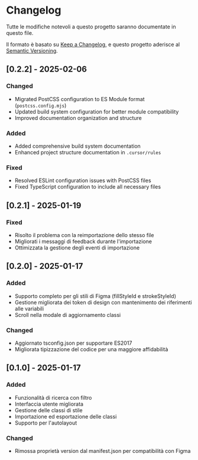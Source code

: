 # Changelog

Tutte le modifiche notevoli a questo progetto saranno documentate in questo file.

Il formato è basato su [Keep a Changelog](https://keepachangelog.com/en/1.0.0/),
e questo progetto aderisce al [Semantic Versioning](https://semver.org/spec/v2.0.0.html).

## [0.2.2] - 2025-02-06

### Changed
- Migrated PostCSS configuration to ES Module format (`postcss.config.mjs`)
- Updated build system configuration for better module compatibility
- Improved documentation organization and structure

### Added
- Added comprehensive build system documentation
- Enhanced project structure documentation in `.cursor/rules`

### Fixed
- Resolved ESLint configuration issues with PostCSS files
- Fixed TypeScript configuration to include all necessary files

## [0.2.1] - 2025-01-19

### Fixed
- Risolto il problema con la reimportazione dello stesso file
- Migliorati i messaggi di feedback durante l'importazione
- Ottimizzata la gestione degli eventi di importazione

## [0.2.0] - 2025-01-17

### Added
- Supporto completo per gli stili di Figma (fillStyleId e strokeStyleId)
- Gestione migliorata dei token di design con mantenimento dei riferimenti alle variabili
- Scroll nella modale di aggiornamento classi

### Changed
- Aggiornato tsconfig.json per supportare ES2017
- Migliorata tipizzazione del codice per una maggiore affidabilità

## [0.1.0] - 2025-01-17

### Added
- Funzionalità di ricerca con filtro
- Interfaccia utente migliorata
- Gestione delle classi di stile
- Importazione ed esportazione delle classi
- Supporto per l'autolayout

### Changed
- Rimossa proprietà version dal manifest.json per compatibilità con Figma 